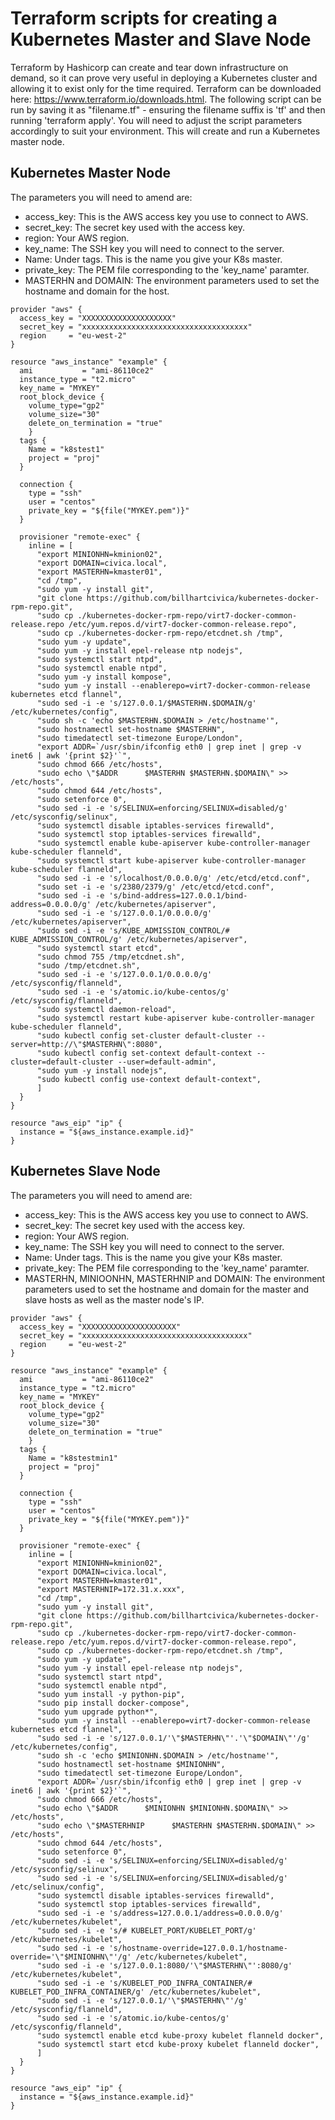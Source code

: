 # Terraform scripts for creating a Kubernetes Master and Slave Node
Terraform by Hashicorp can create and tear down infrastructure on demand, so it can prove very useful in deploying a Kubernetes cluster and allowing it to exist only for the time required. Terraform can be downloaded here: https://www.terraform.io/downloads.html. The following script can be run by saving it as "filename.tf" - ensuring the filename suffix is 'tf' and then running 'terraform apply'. You will need to adjust the script parameters accordingly to suit your environment. This will create and run a Kubernetes master node.
## Kubernetes Master Node
The parameters you will need to amend are:
* access_key: This is the AWS access key you use to connect to AWS.
* secret_key: The secret key used with the access key.
* region: Your AWS region.
* key_name: The SSH key you will need to connect to the server.
* Name: Under tags. This is the name you give your K8s master.
* private_key: The PEM file corresponding to the 'key_name' paramter.
* MASTERHN and DOMAIN: The environment parameters used to set the hostname and domain for the host.
```
provider "aws" {
  access_key = "XXXXXXXXXXXXXXXXXXXX"
  secret_key = "xxxxxxxxxxxxxxxxxxxxxxxxxxxxxxxxxxxxx"
  region     = "eu-west-2"
}

resource "aws_instance" "example" {
  ami           = "ami-86110ce2"
  instance_type = "t2.micro"
  key_name = "MYKEY"
  root_block_device {
    volume_type="gp2"
    volume_size="30"
    delete_on_termination = "true"
    }
  tags {
    Name = "k8stest1"
    project = "proj"
  }

  connection {
    type = "ssh"
    user = "centos"
    private_key = "${file("MYKEY.pem")}"
  }

  provisioner "remote-exec" {
    inline = [
      "export MINIONHN=kminion02",
      "export DOMAIN=civica.local",
      "export MASTERHN=kmaster01",
      "cd /tmp",
      "sudo yum -y install git",
      "git clone https://github.com/billhartcivica/kubernetes-docker-rpm-repo.git",
      "sudo cp ./kubernetes-docker-rpm-repo/virt7-docker-common-release.repo /etc/yum.repos.d/virt7-docker-common-release.repo",
      "sudo cp ./kubernetes-docker-rpm-repo/etcdnet.sh /tmp",
      "sudo yum -y update",
      "sudo yum -y install epel-release ntp nodejs",
      "sudo systemctl start ntpd",
      "sudo systemctl enable ntpd",
      "sudo yum -y install kompose",
      "sudo yum -y install --enablerepo=virt7-docker-common-release kubernetes etcd flannel",
      "sudo sed -i -e 's/127.0.0.1/$MASTERHN.$DOMAIN/g' /etc/kubernetes/config",
      "sudo sh -c 'echo $MASTERHN.$DOMAIN > /etc/hostname'",
      "sudo hostnamectl set-hostname $MASTERHN",
      "sudo timedatectl set-timezone Europe/London",
      "export ADDR=`/usr/sbin/ifconfig eth0 | grep inet | grep -v inet6 | awk '{print $2}'`",
      "sudo chmod 666 /etc/hosts",
      "sudo echo \"$ADDR      $MASTERHN $MASTERHN.$DOMAIN\" >> /etc/hosts",
      "sudo chmod 644 /etc/hosts",
      "sudo setenforce 0",
      "sudo sed -i -e 's/SELINUX=enforcing/SELINUX=disabled/g' /etc/sysconfig/selinux",
      "sudo systemctl disable iptables-services firewalld",
      "sudo systemctl stop iptables-services firewalld",
      "sudo systemctl enable kube-apiserver kube-controller-manager kube-scheduler flanneld",
      "sudo systemctl start kube-apiserver kube-controller-manager kube-scheduler flanneld",
      "sudo sed -i -e 's/localhost/0.0.0.0/g' /etc/etcd/etcd.conf",
      "sudo set -i -e 's/2380/2379/g' /etc/etcd/etcd.conf",
      "sudo sed -i -e 's/bind-address=127.0.0.1/bind-address=0.0.0.0/g' /etc/kubernetes/apiserver",
      "sudo sed -i -e 's/127.0.0.1/0.0.0.0/g' /etc/kubernetes/apiserver",
      "sudo sed -i -e 's/KUBE_ADMISSION_CONTROL/# KUBE_ADMISSION_CONTROL/g' /etc/kubernetes/apiserver",
      "sudo systemctl start etcd",
      "sudo chmod 755 /tmp/etcdnet.sh",
      "sudo /tmp/etcdnet.sh",
      "sudo sed -i -e 's/127.0.0.1/0.0.0.0/g' /etc/sysconfig/flanneld",
      "sudo sed -i -e 's/atomic.io/kube-centos/g' /etc/sysconfig/flanneld",
      "sudo systemctl daemon-reload",
      "sudo systemctl restart kube-apiserver kube-controller-manager kube-scheduler flanneld",
      "sudo kubectl config set-cluster default-cluster --server=http://\"$MASTERHN\":8080",
      "sudo kubectl config set-context default-context --cluster=default-cluster --user=default-admin",
      "sudo yum -y install nodejs",
      "sudo kubectl config use-context default-context",
      ]
  }
}

resource "aws_eip" "ip" {
  instance = "${aws_instance.example.id}"
}
```
## Kubernetes Slave Node
The parameters you will need to amend are:
* access_key: This is the AWS access key you use to connect to AWS.
* secret_key: The secret key used with the access key.
* region: Your AWS region.
* key_name: The SSH key you will need to connect to the server.
* Name: Under tags. This is the name you give your K8s master.
* private_key: The PEM file corresponding to the 'key_name' paramter.
* MASTERHN, MINIOONHN, MASTERHNIP and DOMAIN: The environment parameters used to set the hostname and domain for the master and slave hosts as well as the master node's IP.
```
provider "aws" {
  access_key = "XXXXXXXXXXXXXXXXXXXXX"
  secret_key = "xxxxxxxxxxxxxxxxxxxxxxxxxxxxxxxxxxxxx"
  region     = "eu-west-2"
}

resource "aws_instance" "example" {
  ami           = "ami-86110ce2"
  instance_type = "t2.micro"
  key_name = "MYKEY"
  root_block_device {
    volume_type="gp2"
    volume_size="30"
    delete_on_termination = "true"
    }
  tags {
    Name = "k8stestmin1"
    project = "proj"
  }

  connection {
    type = "ssh"
    user = "centos"
    private_key = "${file("MYKEY.pem")}"
  }

  provisioner "remote-exec" {
    inline = [
      "export MINIONHN=kminion02",
      "export DOMAIN=civica.local",
      "export MASTERHN=kmaster01",
      "export MASTERHNIP=172.31.x.xxx",
      "cd /tmp",
      "sudo yum -y install git",
      "git clone https://github.com/billhartcivica/kubernetes-docker-rpm-repo.git",
      "sudo cp ./kubernetes-docker-rpm-repo/virt7-docker-common-release.repo /etc/yum.repos.d/virt7-docker-common-release.repo",
      "sudo cp ./kubernetes-docker-rpm-repo/etcdnet.sh /tmp",
      "sudo yum -y update",
      "sudo yum -y install epel-release ntp nodejs",
      "sudo systemctl start ntpd",
      "sudo systemctl enable ntpd",
      "sudo yum install -y python-pip",
      "sudo pip install docker-compose",
      "sudo yum upgrade python*",
      "sudo yum -y install --enablerepo=virt7-docker-common-release kubernetes etcd flannel",
      "sudo sed -i -e 's/127.0.0.1/'\"$MASTERHN\"'.'\"$DOMAIN\"'/g' /etc/kubernetes/config",
      "sudo sh -c 'echo $MINIONHN.$DOMAIN > /etc/hostname'",
      "sudo hostnamectl set-hostname $MINIONHN",
      "sudo timedatectl set-timezone Europe/London",
      "export ADDR=`/usr/sbin/ifconfig eth0 | grep inet | grep -v inet6 | awk '{print $2}'`",
      "sudo chmod 666 /etc/hosts",
      "sudo echo \"$ADDR      $MINIONHN $MINIONHN.$DOMAIN\" >> /etc/hosts",
      "sudo echo \"$MASTERHNIP      $MASTERHN $MASTERHN.$DOMAIN\" >> /etc/hosts",
      "sudo chmod 644 /etc/hosts",
      "sudo setenforce 0",
      "sudo sed -i -e 's/SELINUX=enforcing/SELINUX=disabled/g' /etc/sysconfig/selinux",
      "sudo sed -i -e 's/SELINUX=enforcing/SELINUX=disabled/g' /etc/selinux/config",
      "sudo systemctl disable iptables-services firewalld",
      "sudo systemctl stop iptables-services firewalld",
      "sudo sed -i -e 's/address=127.0.0.1/address=0.0.0.0/g' /etc/kubernetes/kubelet",
      "sudo sed -i -e 's/# KUBELET_PORT/KUBELET_PORT/g' /etc/kubernetes/kubelet",
      "sudo sed -i -e 's/hostname-override=127.0.0.1/hostname-override='\"$MINIONHN\"'/g' /etc/kubernetes/kubelet",
      "sudo sed -i -e 's/127.0.0.1:8080/'\"$MASTERHN\"':8080/g' /etc/kubernetes/kubelet",
      "sudo sed -i -e 's/KUBELET_POD_INFRA_CONTAINER/# KUBELET_POD_INFRA_CONTAINER/g' /etc/kubernetes/kubelet",
      "sudo sed -i -e 's/127.0.0.1/'\"$MASTERHN\"'/g' /etc/sysconfig/flanneld",
      "sudo sed -i -e 's/atomic.io/kube-centos/g' /etc/sysconfig/flanneld",
      "sudo systemctl enable etcd kube-proxy kubelet flanneld docker",
      "sudo systemctl start etcd kube-proxy kubelet flanneld docker",
      ]
  }
}

resource "aws_eip" "ip" {
  instance = "${aws_instance.example.id}"
}
```
